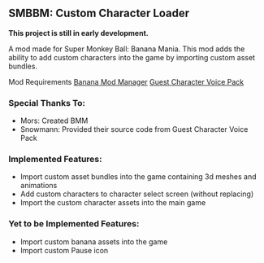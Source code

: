 ## SMBBM: Custom Character Loader
**This project is still in early development.**

A mod made for Super Monkey Ball: Banana Mania. This mod adds the ability to add custom characters into the game by importing custom asset bundles.

Mod Requirements
[Banana Mod Manager](https://github.com/MorsGames/BananaModManager)
[Guest Character Voice Pack](https://gamebanana.com/mods/331507)

### Special Thanks To:
- Mors: Created BMM
- Snowmann: Provided their source code from Guest Character Voice Pack

### Implemented Features:
- Import custom asset bundles into the game containing 3d meshes and animations
- Add custom characters to character select screen (without replacing)
- Import the custom character assets into the main game

### Yet to be Implemented Features:
- Import custom banana assets into the game
- Import custom Pause icon
